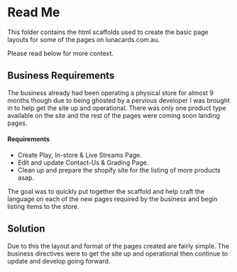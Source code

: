 # Read Me
This folder contains the html scaffolds used to create the basic page layouts for some of the pages on lunacards.com.au.

Please read below for more context.

## Business Requirements
The business already had been operating a physical store for almost 9 months though due to being ghosted by a pervious developer I was brought in to help get the site up and operational. There was only one product type available on the site and the rest of the pages were coming soon landing pages.

#### Requirements
- Create Play, In-store & Live Streams Page.
- Edit and update Contact-Us & Grading Page.
- Clean up and prepare the shopify site for the listing of more products asap.

The goal was to quickly put together the scaffold and help craft the language on each of the new pages required by the business and begin listing items to the store.

## Solution
Due to this the layout and format of the pages created are fairly simple. The business directives were to get the site up and operational then continue to update and develop going forward. 

